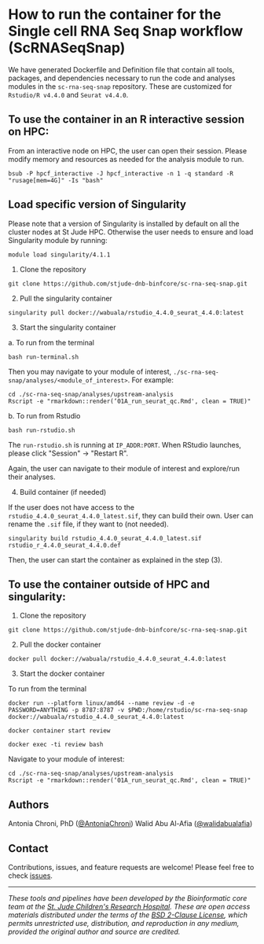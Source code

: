 # How to run the container for the Single cell RNA Seq Snap workflow (ScRNASeqSnap)

We have generated Dockerfile and Definition file that contain all tools, packages, and dependencies necessary to run the code and analyses modules in the `sc-rna-seq-snap` repository. These are customized for `Rstudio/R v4.4.0` and `Seurat v4.4.0`.


## To use the container in an R interactive session on HPC:

From an interactive node on HPC, the user can open their session. Please modify memory and resources as needed for the analysis module to run.
```
bsub -P hpcf_interactive -J hpcf_interactive -n 1 -q standard -R "rusage[mem=4G]" -Is "bash"
```

## Load specific version of Singularity

Please note that a version of Singularity is installed by default on all the cluster nodes at St Jude HPC. 
Otherwise the user needs to ensure and load Singularity module by running:
```
module load singularity/4.1.1
```


1. Clone the repository
```
git clone https://github.com/stjude-dnb-binfcore/sc-rna-seq-snap.git
```

2. Pull the singularity container
```
singularity pull docker://wabuala/rstudio_4.4.0_seurat_4.4.0:latest
```


3. Start the singularity container

a. To run from the terminal
```
bash run-terminal.sh
```

Then you may navigate to your module of interest, `./sc-rna-seq-snap/analyses/<module_of_interest>`. For example:
```
cd ./sc-rna-seq-snap/analyses/upstream-analysis
Rscript -e "rmarkdown::render(‘01A_run_seurat_qc.Rmd', clean = TRUE)"
```


b. To run from Rstudio
```
bash run-rstudio.sh
```

The `run-rstudio.sh` is running at `IP_ADDR:PORT`. When RStudio launches, please click "Session" -> "Restart R".

Again, the user can navigate to their module of interest and explore/run their analyses.


4. Build container (if needed)

If the user does not have access to the `rstudio_4.4.0_seurat_4.4.0_latest.sif`, they can build their own. 
User can rename the `.sif` file, if they want to (not needed).
```
singularity build rstudio_4.4.0_seurat_4.4.0_latest.sif rstudio_r_4.4.0_seurat_4.4.0.def
```

Then, the user can start the container as explained in the step (3).


## To use the container outside of HPC and singularity:

1. Clone the repository
```
git clone https://github.com/stjude-dnb-binfcore/sc-rna-seq-snap.git
```


2. Pull the docker container
```
docker pull docker://wabuala/rstudio_4.4.0_seurat_4.4.0:latest
```


3. Start the docker container

To run from the terminal
```
docker run --platform linux/amd64 --name review -d -e PASSWORD=ANYTHING -p 8787:8787 -v $PWD:/home/rstudio/sc-rna-seq-snap docker://wabuala/rstudio_4.4.0_seurat_4.4.0:latest
```

```
docker container start review
```

```
docker exec -ti review bash
```

Navigate to your module of interest:
```
cd ./sc-rna-seq-snap/analyses/upstream-analysis
Rscript -e "rmarkdown::render(‘01A_run_seurat_qc.Rmd', clean = TRUE)"
```


## Authors

Antonia Chroni, PhD ([@AntoniaChroni](https://github.com/AntoniaChroni))
Walid Abu Al-Afia ([@walidabualafia](https://github.com/walidabualafia))


## Contact

Contributions, issues, and feature requests are welcome! Please feel free to check [issues](https://github.com/stjude-dnb-binfcore/sc-rna-seq-snap/issues).

---

*These tools and pipelines have been developed by the Bioinformatic core team at the [St. Jude Children's Research Hospital](https://www.stjude.org/). These are open access materials distributed under the terms of the [BSD 2-Clause License](https://opensource.org/license/bsd-2-clause), which permits unrestricted use, distribution, and reproduction in any medium, provided the original author and source are credited.*
